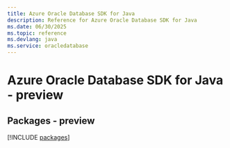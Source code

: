 ```yaml
---
title: Azure Oracle Database SDK for Java
description: Reference for Azure Oracle Database SDK for Java
ms.date: 06/30/2025
ms.topic: reference
ms.devlang: java
ms.service: oracledatabase
---
```

# Azure Oracle Database SDK for Java - preview
## Packages - preview
[!INCLUDE [packages](oracle-database-index.md)]